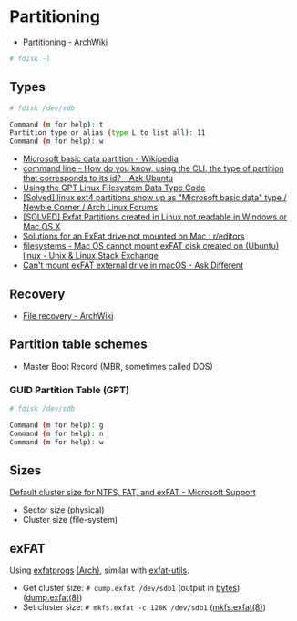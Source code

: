 # Partitioning

- [Partitioning - ArchWiki](https://wiki.archlinux.org/title/partitioning)

```bash
# fdisk -l
```

## Types

```bash
# fdisk /dev/sdb

Command (m for help): t
Partition type or alias (type L to list all): 11
Command (m for help): w
```

- [Microsoft basic data partition - Wikipedia](https://en.wikipedia.org/wiki/Microsoft_basic_data_partition)
- [command line - How do you know, using the CLI, the type of partition that corresponds to its id? - Ask Ubuntu](https://askubuntu.com/questions/330780/how-do-you-know-using-the-cli-the-type-of-partition-that-corresponds-to-its-id)
- [Using the GPT Linux Filesystem Data Type Code](https://www.rodsbooks.com/linux-fs-code/)
- [[Solved] linux ext4 partitions show up as "Microsoft basic data" type / Newbie Corner / Arch Linux Forums](https://bbs.archlinux.org/viewtopic.php?id=191163)
- [[SOLVED] Exfat Partitions created in Linux not readable in Windows or Mac OS X](https://www.linuxquestions.org/questions/linux-software-2/exfat-partitions-created-in-linux-not-readable-in-windows-or-mac-os-x-4175575119/)
- [Solutions for an ExFat drive not mounted on Mac : r/editors](https://www.reddit.com/r/editors/comments/oln12b/solutions_for_an_exfat_drive_not_mounted_on_mac/)
- [filesystems - Mac OS cannot mount exFAT disk created on (Ubuntu) linux - Unix & Linux Stack Exchange](https://unix.stackexchange.com/questions/460155/mac-os-cannot-mount-exfat-disk-created-on-ubuntu-linux)
- [Can't mount exFAT external drive in macOS - Ask Different](https://apple.stackexchange.com/questions/293390/cant-mount-exfat-external-drive-in-macos)

## Recovery

- [File recovery - ArchWiki](https://wiki.archlinux.org/title/file_recovery)

## Partition table schemes

- Master Boot Record (MBR, sometimes called DOS)

### GUID Partition Table (GPT)

```bash
# fdisk /dev/sdb

Command (m for help): g
Command (m for help): n
Command (m for help): w
```

## Sizes

[Default cluster size for NTFS, FAT, and exFAT - Microsoft Support](https://support.microsoft.com/en-us/topic/default-cluster-size-for-ntfs-fat-and-exfat-9772e6f1-e31a-00d7-e18f-73169155af95)

- Sector size (physical)
- Cluster size (file-system)

## exFAT

Using [exfatprogs](https://github.com/exfatprogs/exfatprogs) [(Arch)](https://archlinux.org/packages/extra/x86_64/exfatprogs/), similar with [exfat-utils](https://man.archlinux.org/listing/exfat-utils).

- Get cluster size: `# dump.exfat /dev/sdb1` (output in [bytes](https://en.wikipedia.org/wiki/Byte#Multiple-byte_units)) ([dump.exfat(8)](https://man.archlinux.org/man/dump.exfat.8))
- Set cluster size: `# mkfs.exfat -c 128K /dev/sdb1` ([mkfs.exfat(8)](https://man.archlinux.org/man/mkfs.exfat.8))
